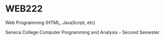 # WEB222
Web Programming (HTML, JavaScript, etc)

Seneca College
Computer Programming and Analysis - Second Semester
